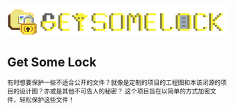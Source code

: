 <div align=center>

![](Banner.png)

</div>

# Get Some Lock

有时想要保护一些不适合公开的文件？就像是定制的项目的工程图和本该闭源的项目的设计图？亦或是其他不可告人的秘密？
这个项目旨在以简单的方式加密文件，轻松保护这些文件！
